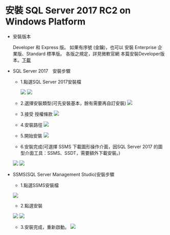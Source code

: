 <h1>安裝 SQL Server 2017 RC2 on Windows Platform</h1>

*   安裝版本

    Developer 和 Express 版。
    如果有序號 (金鑰)，也可以 安裝 Enterprise 企業版、Standard 標準版。
    各版之規定，詳見微軟官網
    本篇安裝Developer版本。<a href="https://www.microsoft.com/zh-tw/sql-server/sql-server-downloads" target="_black">下載</a>
    
*   SQL Server 2017　安裝步驟

    * 1.點選SQL Server 2017安裝檔
    
      ![](https://yijinwu1.github.io/SQL/images/sql2017-dev.PNG)
      ![](https://yijinwu1.github.io/SQL/images/install-1.PNG)
      
    * 2.選擇安裝類型(可先安裝基本，餘有需要再自訂安裝)
    ![](https://yijinwu1.github.io/SQL/images/install-2.PNG)
    
    * 3.接受 授權條款
    ![](https://yijinwu1.github.io/SQL/images/install-3.PNG)
    
    * 4.安裝路徑
    ![](https://yijinwu1.github.io/SQL/images/install-4.PNG)  
    
    * 5.開始安裝
    ![](https://yijinwu1.github.io/SQL/images/install-5.PNG)
    
    * 6.安裝完成(可選擇 SSMS 下載圖形操作介面，因SQL Server 2017 的圖型介面工具：SSMS、SSDT，需要額外下載安裝。)
    
    ![](https://yijinwu1.github.io/SQL/images/install-6.PNG)
    ![](https://yijinwu1.github.io/SQL/images/install-ssms1.PNG)
    
    
*   SSMS(SQL Server Management Studio)安裝步驟

    * 1.點選SSMS安裝檔
    
    ![](https://yijinwu1.github.io/SQL/images/ssms.PNG)
      
    * 2.點選安裝
    
    ![](https://yijinwu1.github.io/SQL/images/install-ssms2.PNG)
    ![](https://yijinwu1.github.io/SQL/images/install-ssms3.PNG)
    
    * 3.安裝完成，重新啟動。
    ![](https://yijinwu1.github.io/SQL/images/install-ssms4.PNG)
